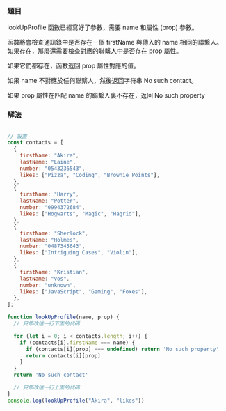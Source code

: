 ### 題目

lookUpProfile 函數已經寫好了參數，需要 name 和屬性 (prop) 參數。

函數將會檢查通訊錄中是否存在一個 firstName 與傳入的 name 相同的聯繫人。 如果存在，那麼還需要檢查對應的聯繫人中是否存在 prop 屬性。

如果它們都存在，函數返回 prop 屬性對應的值。

如果 name 不對應於任何聯繫人，然後返回字符串 No such contact。

如果 prop 屬性在匹配 name 的聯繫人裏不存在，返回 No such property

### 解法

```js

// 設置
const contacts = [
  {
    firstName: "Akira",
    lastName: "Laine",
    number: "0543236543",
    likes: ["Pizza", "Coding", "Brownie Points"],
  },
  {
    firstName: "Harry",
    lastName: "Potter",
    number: "0994372684",
    likes: ["Hogwarts", "Magic", "Hagrid"],
  },
  {
    firstName: "Sherlock",
    lastName: "Holmes",
    number: "0487345643",
    likes: ["Intriguing Cases", "Violin"],
  },
  {
    firstName: "Kristian",
    lastName: "Vos",
    number: "unknown",
    likes: ["JavaScript", "Gaming", "Foxes"],
  },
];

function lookUpProfile(name, prop) {
  // 只修改這一行下面的代碼

  for (let i = 0; i < contacts.length; i++) {
    if (contacts[i].firstName === name) {
      if (contacts[i][prop] === undefined) return 'No such property'
      return contacts[i][prop]
    }
  }
  return 'No such contact'

  // 只修改這一行上面的代碼
}
console.log(lookUpProfile("Akira", "likes"))

```
